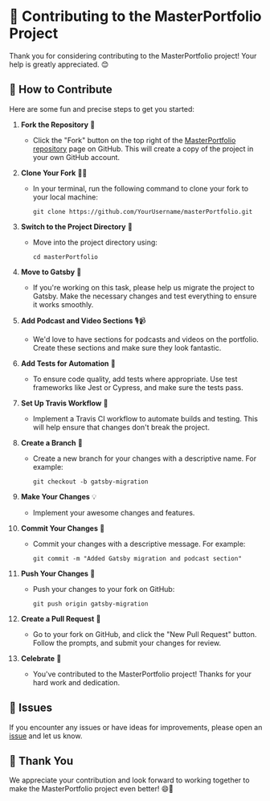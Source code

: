 # 🚀 Contributing to the MasterPortfolio Project

Thank you for considering contributing to the MasterPortfolio project! Your help is greatly appreciated. 😊

## 🤝 How to Contribute

Here are some fun and precise steps to get you started:

1. **Fork the Repository** 🍴
   - Click the "Fork" button on the top right of the [MasterPortfolio repository](https://github.com//masterPortfolio) page on GitHub. This will create a copy of the project in your own GitHub account.

2. **Clone Your Fork** 🧙‍♂️
   - In your terminal, run the following command to clone your fork to your local machine:
     ```
     git clone https://github.com/YourUsername/masterPortfolio.git
     ```

3. **Switch to the Project Directory** 📁
   - Move into the project directory using:
     ```
     cd masterPortfolio
     ```

4. **Move to Gatsby** 🚀
   - If you're working on this task, please help us migrate the project to Gatsby. Make the necessary changes and test everything to ensure it works smoothly.

5. **Add Podcast and Video Sections** 🎙️📹
   - We'd love to have sections for podcasts and videos on the portfolio. Create these sections and make sure they look fantastic.

6. **Add Tests for Automation** 🧪
   - To ensure code quality, add tests where appropriate. Use test frameworks like Jest or Cypress, and make sure the tests pass.

7. **Set Up Travis Workflow** 🤖
   - Implement a Travis CI workflow to automate builds and testing. This will help ensure that changes don't break the project.

8. **Create a Branch** 🌿
   - Create a new branch for your changes with a descriptive name. For example:
     ```
     git checkout -b gatsby-migration
     ```

9. **Make Your Changes** 💡
   - Implement your awesome changes and features.

10. **Commit Your Changes** 📝
    - Commit your changes with a descriptive message. For example:
      ```
      git commit -m "Added Gatsby migration and podcast section"
      ```

11. **Push Your Changes** 🚢
    - Push your changes to your fork on GitHub:
      ```
      git push origin gatsby-migration
      ```

12. **Create a Pull Request** 🙌
    - Go to your fork on GitHub, and click the "New Pull Request" button. Follow the prompts, and submit your changes for review.

13. **Celebrate** 🎉
    - You've contributed to the MasterPortfolio project! Thanks for your hard work and dedication.

## 📌 Issues

If you encounter any issues or have ideas for improvements, please open an [issue](https://github.com//masterPortfolio/issues) and let us know.

## 🙏 Thank You

We appreciate your contribution and look forward to working together to make the MasterPortfolio project even better! 😄🚀